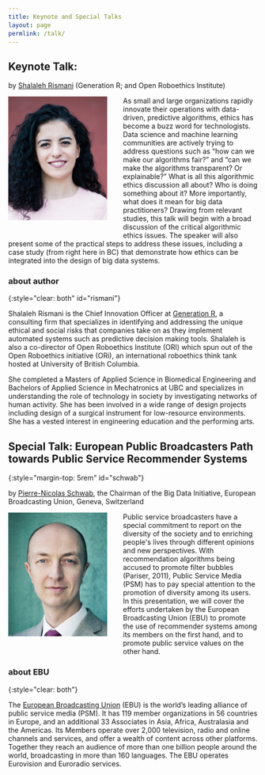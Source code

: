 ```yaml
---
title: Keynote and Special Talks
layout: page
permlink: /talk/
---
```


## Keynote Talk: 

by [Shalaleh Rismani](http://www.shalalehrismani.com) (Generation R; and Open Roboethics Institute)

<img src="rismani.jpg" style="width:200px; margin-right: 2rem; margin-bottom: 2rem; float: left;" />

As small and large organizations rapidly innovate their operations with data-driven, predictive algorithms, ethics has become a buzz word for technologists. Data science and machine learning communities are actively trying to address questions such as “how can we make our algorithms fair?” and “can we make the algorithms transparent? Or explainable?” What is all this algorithmic ethics discussion all about? Who is doing something about it? More importantly, what does it mean for big data practitioners? 
Drawing from relevant studies, this talk will begin with a broad discussion of the critical algorithmic ethics issues. The speaker will also present some of the practical steps to address these issues, including a case study (from right here in BC) that demonstrate how ethics can be integrated into the design of big data systems.

### about author
{:style="clear: both" id="rismani"}

Shalaleh Rismani is the Chief Innovation Officer at [Generation R](http://www.genr.ca), a consulting firm that specializes in identifying and addressing the unique ethical and social risks that companies take on as they implement automated systems such as predictive decision making tools. Shalaleh is also a co-director of Open Roboethics Institute (ORI) which spun out of the Open Roboethics initiative (ORi), an international roboethics think tank hosted at University of British Columbia.

She completed a Masters of Applied Science in Biomedical Engineering and Bachelors of Applied Science in Mechatronics at UBC and specializes in understanding the role of technology in society by investigating networks of human activity. She has been involved in a wide range of design projects including design of a surgical instrument for low-resource environments. She has a vested interest in engineering education and the performing arts.

## Special Talk: European Public Broadcasters Path towards Public Service Recommender Systems
{:style="margin-top: 5rem" id="schwab"}

by [Pierre-Nicolas Schwab](http://www.intotheminds.com/blog/en/), the Chairman of the Big Data Initiative, European Broadcasting Union, Geneva, Switzerland

<img src="schwab.jpg" style="width:200px; margin-right: 2rem; margin-bottom: 2rem; float: left;" />

Public service broadcasters have a special commitment to report on the diversity of the society and to enriching people's lives through different opinions and new perspectives. With recommendation algorithms being accused to promote filter bubbles (Pariser, 2011), Public Service Media (PSM) has to pay special attention to the promotion of diversity among its users.
In this presentation, we will cover the efforts undertaken by the European Broadcasting Union (EBU) to promote the use of recommender systems among its members on the first hand, and to promote public service values on the other hand. 

### about EBU
{:style="clear: both"}

The [European Broadcasting Union](https://www.ebu.ch) (EBU) is the world’s leading alliance of public service media (PSM). It has 119 member organizations in 56 countries in Europe, and an additional 33 Associates in Asia, Africa, Australasia and the Americas. Its Members operate over 2,000 television, radio and online channels and services, and offer a wealth of content across other platforms. Together they reach an audience of more than one billion people around the world, broadcasting in more than 160 languages. The EBU operates Eurovision and Euroradio services.
